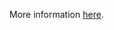 More information [here](https://docs.prismacloud.io/en/enterprise-edition/policy-reference/docker-policies/docker-policy-index/ensure-docker-npm-strict-ssl2.html).
